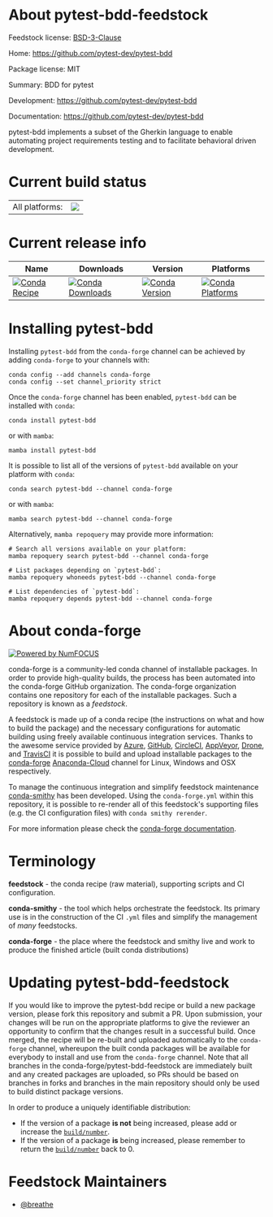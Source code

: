 About pytest-bdd-feedstock
==========================

Feedstock license: [BSD-3-Clause](https://github.com/conda-forge/pytest-bdd-feedstock/blob/main/LICENSE.txt)

Home: https://github.com/pytest-dev/pytest-bdd

Package license: MIT

Summary: BDD for pytest

Development: https://github.com/pytest-dev/pytest-bdd

Documentation: https://github.com/pytest-dev/pytest-bdd

pytest-bdd implements a subset of the Gherkin language to enable automating project requirements testing and to facilitate behavioral driven development.

Current build status
====================


<table><tr><td>All platforms:</td>
    <td>
      <a href="https://dev.azure.com/conda-forge/feedstock-builds/_build/latest?definitionId=6774&branchName=main">
        <img src="https://dev.azure.com/conda-forge/feedstock-builds/_apis/build/status/pytest-bdd-feedstock?branchName=main">
      </a>
    </td>
  </tr>
</table>

Current release info
====================

| Name | Downloads | Version | Platforms |
| --- | --- | --- | --- |
| [![Conda Recipe](https://img.shields.io/badge/recipe-pytest--bdd-green.svg)](https://anaconda.org/conda-forge/pytest-bdd) | [![Conda Downloads](https://img.shields.io/conda/dn/conda-forge/pytest-bdd.svg)](https://anaconda.org/conda-forge/pytest-bdd) | [![Conda Version](https://img.shields.io/conda/vn/conda-forge/pytest-bdd.svg)](https://anaconda.org/conda-forge/pytest-bdd) | [![Conda Platforms](https://img.shields.io/conda/pn/conda-forge/pytest-bdd.svg)](https://anaconda.org/conda-forge/pytest-bdd) |

Installing pytest-bdd
=====================

Installing `pytest-bdd` from the `conda-forge` channel can be achieved by adding `conda-forge` to your channels with:

```
conda config --add channels conda-forge
conda config --set channel_priority strict
```

Once the `conda-forge` channel has been enabled, `pytest-bdd` can be installed with `conda`:

```
conda install pytest-bdd
```

or with `mamba`:

```
mamba install pytest-bdd
```

It is possible to list all of the versions of `pytest-bdd` available on your platform with `conda`:

```
conda search pytest-bdd --channel conda-forge
```

or with `mamba`:

```
mamba search pytest-bdd --channel conda-forge
```

Alternatively, `mamba repoquery` may provide more information:

```
# Search all versions available on your platform:
mamba repoquery search pytest-bdd --channel conda-forge

# List packages depending on `pytest-bdd`:
mamba repoquery whoneeds pytest-bdd --channel conda-forge

# List dependencies of `pytest-bdd`:
mamba repoquery depends pytest-bdd --channel conda-forge
```


About conda-forge
=================

[![Powered by
NumFOCUS](https://img.shields.io/badge/powered%20by-NumFOCUS-orange.svg?style=flat&colorA=E1523D&colorB=007D8A)](https://numfocus.org)

conda-forge is a community-led conda channel of installable packages.
In order to provide high-quality builds, the process has been automated into the
conda-forge GitHub organization. The conda-forge organization contains one repository
for each of the installable packages. Such a repository is known as a *feedstock*.

A feedstock is made up of a conda recipe (the instructions on what and how to build
the package) and the necessary configurations for automatic building using freely
available continuous integration services. Thanks to the awesome service provided by
[Azure](https://azure.microsoft.com/en-us/services/devops/), [GitHub](https://github.com/),
[CircleCI](https://circleci.com/), [AppVeyor](https://www.appveyor.com/),
[Drone](https://cloud.drone.io/welcome), and [TravisCI](https://travis-ci.com/)
it is possible to build and upload installable packages to the
[conda-forge](https://anaconda.org/conda-forge) [Anaconda-Cloud](https://anaconda.org/)
channel for Linux, Windows and OSX respectively.

To manage the continuous integration and simplify feedstock maintenance
[conda-smithy](https://github.com/conda-forge/conda-smithy) has been developed.
Using the ``conda-forge.yml`` within this repository, it is possible to re-render all of
this feedstock's supporting files (e.g. the CI configuration files) with ``conda smithy rerender``.

For more information please check the [conda-forge documentation](https://conda-forge.org/docs/).

Terminology
===========

**feedstock** - the conda recipe (raw material), supporting scripts and CI configuration.

**conda-smithy** - the tool which helps orchestrate the feedstock.
                   Its primary use is in the construction of the CI ``.yml`` files
                   and simplify the management of *many* feedstocks.

**conda-forge** - the place where the feedstock and smithy live and work to
                  produce the finished article (built conda distributions)


Updating pytest-bdd-feedstock
=============================

If you would like to improve the pytest-bdd recipe or build a new
package version, please fork this repository and submit a PR. Upon submission,
your changes will be run on the appropriate platforms to give the reviewer an
opportunity to confirm that the changes result in a successful build. Once
merged, the recipe will be re-built and uploaded automatically to the
`conda-forge` channel, whereupon the built conda packages will be available for
everybody to install and use from the `conda-forge` channel.
Note that all branches in the conda-forge/pytest-bdd-feedstock are
immediately built and any created packages are uploaded, so PRs should be based
on branches in forks and branches in the main repository should only be used to
build distinct package versions.

In order to produce a uniquely identifiable distribution:
 * If the version of a package **is not** being increased, please add or increase
   the [``build/number``](https://docs.conda.io/projects/conda-build/en/latest/resources/define-metadata.html#build-number-and-string).
 * If the version of a package **is** being increased, please remember to return
   the [``build/number``](https://docs.conda.io/projects/conda-build/en/latest/resources/define-metadata.html#build-number-and-string)
   back to 0.

Feedstock Maintainers
=====================

* [@breathe](https://github.com/breathe/)

